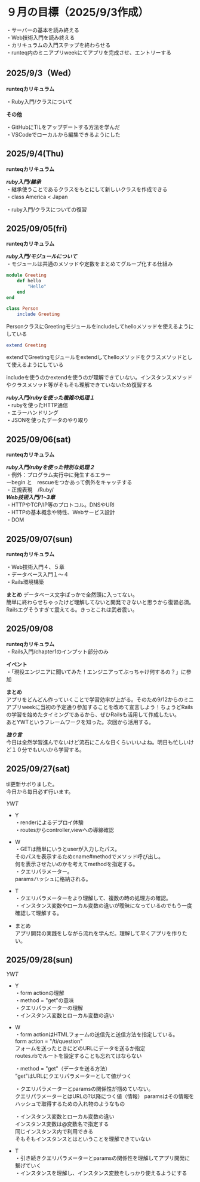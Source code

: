 # ９月の目標（2025/9/3作成）
・サーバーの基本を読み終える<br>
・Web技術入門を読み終える<br>
・カリキュラムの入門ステップを終わらせる<br>
・runteq内のミニアプリweekにてアプリを完成させ、エントリーする

## 2025/9/3（Wed）

**runteqカリキュラム**

・Ruby入門/クラスについて<br>

**その他**

・GitHubにTILをアップデートする方法を学んだ<br>
・VSCodeでローカルから編集できるようにした


## 2025/9/4(Thu)

**runteqカリキュラム**

***ruby入門/継承***<br>
 ・継承使うことであるクラスをもとにして新しいクラスを作成できる<br>
・class America < Japan

・ruby入門/クラスについての復習

## 2025/09/05(fri)

**runteqカリキュラム**

***ruby入門/モジュールについて***<br>
・モジュールは共通のメソッドや定数をまとめてグループ化する仕組み<br>

```ruby
module Greeting
    def hello
        "Hello"
    end
end

class Person
    include Greeting

```
PersonクラスにGreetingモジュールをincludeしてhelloメソッドを使えるようにしている

```ruby
extend Greeting
```
extendでGreetingモジュールをextendしてhelloメソッドをクラスメソッドとして使えるようにしている

includeを使うのかextendを使うのが理解できていない。インスタンスメソッドやクラスメソッド等がそもそも理解できていないため復習する

***ruby入門/rubyを使った複雑の処理１***<br>
・rubyを使ったHTTP通信<br>
・エラーハンドリング<br>
・JSONを使ったデータのやり取り

## 2025/09/06(sat)

**runteqカリキュラム**

***ruby入門/rubyを使った特別な処理２***<br>
・例外：プログラム実行中に発生するエラー<br>
ーbegin と　rescueをつかあって例外をキャッチする<br>
・正規表現　/Ruby/<br>
***Web技術入門/1~3章***<br>
・HTTPやTCP/IP等のプロトコル。DNSやURI<br>
・HTTPの基本概念や特性、Webサービス設計<br>
・DOM


## 2025/09/07(sun)

**runteqカリキュラム**<br>

・Web技術入門４、５章<br>
・データベース入門１〜４<br>
・Rails環境構築

**まとめ**
データベース文字ばっかで全然頭に入ってない。<br>
簡単に終わらせちゃったけど理解してないと開発できないと思うから復習必須。<br>
Railsエグそうすぎて震えてる。きっとこれは武者震い。

## 2025/09/08

**runteqカリキュラム**<br>
・Rails入門/chapter1のインプット部分のみ

**イベント**<br>
・「現役エンジニアに聞いてみた！エンジニアってぶっちゃけ何するの？」に参加

**まとめ**<br>
アプリをどんどん作っていくことで学習効率が上がる。そのため9/12からのミニアプリweekに当初の予定通り参加することを改めて宣言しよう！ちょうどRailsの学習を始めたタイミングであるから、ぜひRailsも活用して作成したい。<br>
あとYWTというフレームワークを知った。次回から活用する。

***独り言***<br>
今日は全然学習進んでないけど流石にこんな日くらいいいよね。明日も忙しいけど１０分でもいいから学習する。


## 2025/09/27(sat)
til更新サボりました。   
今日から毎日必ず行います。

*YWT*   
* Y  
・renderによるデプロイ体験　   
・routesからcontroller,viewへの導線確認    

* W   
・GETは簡単にいうとuserが入力したパス。   
そのパスを表示するためcname#methodでメソッド呼び出し。   
何を表示させたいのかを考えてmethodを指定する。   
・クエリパラメーター。   
paramsハッシュに格納される。


 * T    
 ・クエリパラメーターをより理解して、複数の時の処理方の確認。   
 ・インスタンス変数やローカル変数の違いが曖昧になっているのでもう一度確認して理解する。   
    
* まとめ   
アプリ開発の実践をしながら流れを学んだ。理解して早くアプリを作りたい。
 


 ## 2025/09/28(sun)
 *YWT*
 * Y   
 ・form actionの理解   
 ・method = "get"の意味   
 ・クエリパラメーターの理解   
 ・インスタンス変数とローカル変数の違い   

 * W   
 ・form actionはHTMLフォームの送信先と送信方法を指定している。   
 form action = "/ti/question"   
 フォームを送ったときにどのURLにデータを送るか指定   
 routes.rbでルートを設定することも忘れてはならない   

    ・method = "get"（データを送る方法）   
    ”get"はURLにクエリパラメーターとして値がつく   

    ・クエリパラメーターとparamsの関係性が掴めていない。   
    クエリパラメーターとはURLの?以降につく値（情報）
    paramsはその情報をハッシュで取得するための入れ物のようなもの   

    ・インスタンス変数とローカル変数の違い   
    インスタンス変数は@変数名で指定する   
    同じインスタンス内で利用できる  
    そもそもインスタンスとはということを理解できていない

* T   
・引き続きクエリパラメーターとparamsの関係性を理解してアプリ開発に繋げていく   
・インスタンスを理解し、インスタンス変数をしっかり使えるようにする












